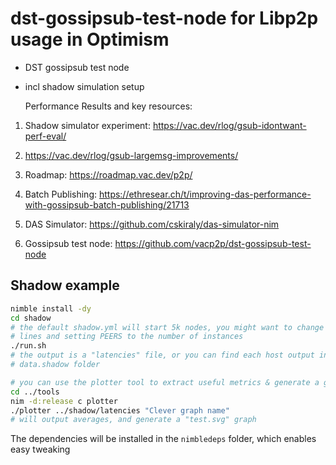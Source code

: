 # dst-gossipsub-test-node for Libp2p usage in Optimism

* DST gossipsub test node
* incl shadow simulation setup

  Performance Results and key resources:

1. Shadow simulator experiment: https://vac.dev/rlog/gsub-idontwant-perf-eval/

2. https://vac.dev/rlog/gsub-largemsg-improvements/

3. Roadmap: https://roadmap.vac.dev/p2p/

4. Batch Publishing: https://ethresear.ch/t/improving-das-performance-with-gossipsub-batch-publishing/21713

5. DAS Simulator: https://github.com/cskiraly/das-simulator-nim

6. Gossipsub test node: https://github.com/vacp2p/dst-gossipsub-test-node

## Shadow example

```sh
nimble install -dy
cd shadow
# the default shadow.yml will start 5k nodes, you might want to change that by removing
# lines and setting PEERS to the number of instances
./run.sh
# the output is a "latencies" file, or you can find each host output in the
# data.shadow folder

# you can use the plotter tool to extract useful metrics & generate a graph
cd ../tools
nim -d:release c plotter
./plotter ../shadow/latencies "Clever graph name"
# will output averages, and generate a "test.svg" graph
```

The dependencies will be installed in the `nimbledeps` folder, which enables easy tweaking
